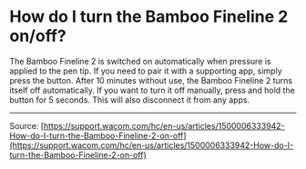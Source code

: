# How do I turn the Bamboo Fineline 2 on/off?

The Bamboo Fineline 2 is switched on automatically when pressure is applied to the pen tip. If you need to pair it with a supporting app, simply press the button. After 10 minutes without use, the Bamboo Fineline 2 turns itself off automatically. If you want to turn it off manually, press and hold the button for 5 seconds. This will also disconnect it from any apps.

---
Source: [https://support.wacom.com/hc/en-us/articles/1500006333942-How-do-I-turn-the-Bamboo-Fineline-2-on-off](https://support.wacom.com/hc/en-us/articles/1500006333942-How-do-I-turn-the-Bamboo-Fineline-2-on-off)
